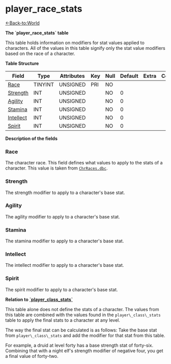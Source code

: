 # player\_race\_stats

[<-Back-to:World](database-world)

**The \`player\_race\_stats\` table**

This table holds information on modifiers for stat values applied to characters. All of the values in this table signify only the stat value modifiers based on the race of a character.

**Table Structure**

| Field          | Type    | Attributes | Key | Null | Default | Extra | Comment |
| -------------- | ------- | ---------- | --- | ---- | ------- | ----- | ------- |
| [Race][1]      | TINYINT | UNSIGNED   | PRI | NO   |         |       |         |
| [Strength][2]  | INT     | UNSIGNED   |     | NO   | 0       |       |         |
| [Agility][3]   | INT     | UNSIGNED   |     | NO   | 0       |       |         |
| [Stamina][4]   | INT     | UNSIGNED   |     | NO   | 0       |       |         |
| [Intellect][5] | INT     | UNSIGNED   |     | NO   | 0       |       |         |
| [Spirit][6]    | INT     | UNSIGNED   |     | NO   | 0       |       |         |

[1]: #Race
[2]: #Strength
[3]: #Agility
[4]: #Stamina
[5]: #Intellect
[6]: #Spirit

**Description of the fields**

### Race

The character race. This field defines what values to apply to the stats of a character. This value is taken from [`ChrRaces.dbc`](chrraces).

### Strength

The strength modifier to apply to a character's base stat.

### Agility

The agility modifier to apply to a character's base stat.

### Stamina

The stamina modifier to apply to a character's base stat.

### Intellect

The intellect modifier to apply to a character's base stat.

### Spirit

The spirit modifier to apply to a character's base stat.

**Relation to [\`player\_class\_stats\`](player-class-stats)**

This table alone does not define the stats of a character. The values from this table are combined with the values found in the `player\_class\_stats` table to apply the final stats to a character at any level.

The way the final stat can be calculated is as follows: Take the base stat from `player\_class\_stats` and add the modifier for that stat from this table.

For example, a druid at level forty has a base strength stat of forty-six. Combining that with a night elf's strength modifier of negative four, you get a final value of forty-two.
